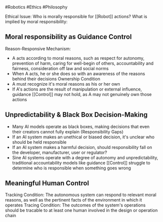 #Robotics #Ethics #Philosophy

Ethical Issue: Who is morally responsible for [[Robot]] actions?
What is implied by moral responsibility:
## Moral responsibility as Guidance Control

Reason-Responsive Mechanism:
- A acts according to moral reasons, such as respect for autonomy, prevention of harm, caring for well-begin of others, accountability and fairness, consideration off law and social norms
- When A acts, he or she does so with an awareness of the reasons behind their decisions
Ownership Condition
- A must recognize it's moral reasons as his or her own
- If A's actions are the result of manipulation or external influence, guidance [[Control]] may not hold, as A may not genuinely own those actions

## Unpredictability & Black Box Decision-Making

- Many AI models operate as black boxes, making decisions that even their creators cannot fully explain (Responsibility Gaps)
- If an AI system makes an unethical or biased decision, it's unclear who should be held responsible
- If an AI system makes a harmful decision, should responsibility fall on the developer, manufacturer, user or regulator?
- Sine AI systems operate with a degree of autonomy and unpredictability, traditional accountability models like guidance [[Control]] struggle to determine who is responsible when something goes wrong


## Meaningful Human Control

Tracking Condition: The autonomous system can respond to relevant moral reasons, as well as the pertinent facts of the environment in which it operates
Tracing Condition: The outcomes of the system's operations should be tracable to at least one human involved in the design or operation chain